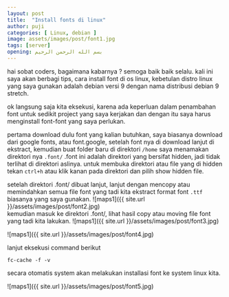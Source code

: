 ```yaml
---
layout: post
title:  "Install fonts di linux"
author: puji
categories: [ Linux, debian ]
image: assets/images/post/font1.jpg
tags: [server]
opening: بسم الله الرحمن الرحيم
---  
```


hai sobat coders, bagaimana kabarnya ? semoga baik baik selalu. 
kali ini saya akan berbagi tips, cara install font di os linux, kebetulan distro linux yang saya gunakan adalah debian versi 9 dengan nama distribusi debian 9 stretch.  

ok langsung saja kita eksekusi, karena ada keperluan dalam penambahan font untuk sedikit project yang saya kerjakan dan dengan itu saya harus menginstall font-font yang saya perlukan. 

pertama download dulu font yang kalian butuhkan, saya biasanya download dari google fonts, atau font.google, setelah font nya di download lanjut di ekstract, kemudian buat folder baru di direktori ```/home``` saya menamakan direktori nya ```.font/``` .font ini adalah direktori yang bersifat hidden, jadi tidak terlihat di direktori aslinya. untuk membuka direktori atau file yang di hidden tekan ```ctrl+h``` atau klik kanan pada direktori dan pilih show hidden file. 

setelah direktori .font/ dibuat lanjut, lanjut dengan mencopy atau memindahkan semua file font yang tadi kita ekstract format font ```.ttf``` biasanya yang saya gunakan. 
![maps1]({{ site.url }}/assets/images/post/font2.jpg)  
kemudian masuk ke direktori .font/, lihat hasil copy atau moving file font yang tadi kita lakukan. 
![maps1]({{ site.url }}/assets/images/post/font3.jpg)  

![maps1]({{ site.url }}/assets/images/post/font4.jpg)  

lanjut eksekusi command berikut 
```
fc-cache -f -v
```  
secara otomatis system akan melakukan installasi font ke system linux kita.

![maps1]({{ site.url }}/assets/images/post/font5.jpg)  

  

